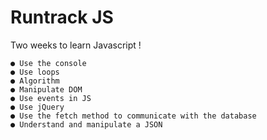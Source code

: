 # Runtrack JS

Two weeks to learn Javascript !<br>
```
● Use the console
● Use loops
● Algorithm
● Manipulate DOM
● Use events in JS
● Use jQuery
● Use the fetch method to communicate with the database
● Understand and manipulate a JSON
```
